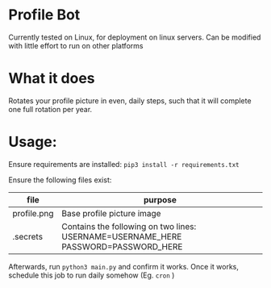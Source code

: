 # Profile Bot

Currently tested on Linux, for deployment on linux servers.
Can be modified with little effort to run on other platforms

# What it does

Rotates your profile picture in even, daily steps, such that it will complete one
full rotation per year. 

# Usage:

Ensure requirements are installed: `pip3 install -r requirements.txt`

Ensure the following files exist:

|file|purpose|
|---|---|
|profile.png|Base profile picture image|
|.secrets|Contains the following on two lines: USERNAME=USERNAME_HERE PASSWORD=PASSWORD_HERE|

Afterwards, run `python3 main.py` and confirm it works. Once it works, schedule this job to run daily somehow (Eg. `cron` )
